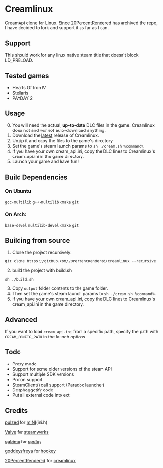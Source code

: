 # Creamlinux
CreamApi clone for Linux.
Since 20PercentRendered has archived the repo, I have decided to fork and support it as far as I can.

## Support
This should work for any linux native steam title that doesn't block LD_PRELOAD.

## Tested games
 - Hearts Of Iron IV
 - Stellaris
 - PAYDAY 2
 
## Usage 
0. You will need the actual, **up-to-date** DLC files in the game. Creamlinux does not and _will not_ auto-download anything. 
1. Download the [latest](https://github.com/anticitizn/creamlinux/releases/latest/download/creamlinux.zip) release of Creamlinux.
2. Unzip it and copy the files to the game's directory
3. Set the game's steam launch params to `sh ./cream.sh %command%`.
4. If you have your own cream_api.ini, copy the DLC lines to Creamlinux's cream_api.ini in the game directory. 
5. Launch your game and have fun! 

## Build Dependencies 
### On Ubuntu
`gcc-multilib` `g++-multilib` `cmake` `git`
### On Arch:
`base-devel` `multilib-devel` `cmake` `git`

## Building from source
1. Clone the project recursively:
```
git clone https://github.com/20PercentRendered/creamlinux --recursive
```
2. build the project with build.sh
```
sh ./build.sh
```

3. Copy `output` folder contents to the game folder.
4. Then set the game's steam launch params to `sh ./cream.sh %command%`.
5. If you have your own cream_api.ini, copy the DLC lines to Creamlinux's cream_api.ini in the game directory. 
## Advanced 

If you want to load `cream_api.ini` from a specific path, specify the path with `CREAM_CONFIG_PATH` in the launch options.
## Todo
 - Proxy mode
 - Support for some older versions of the steam API
 - Support multiple SDK versions
 - Proton support
 - SteamClient() call support (Paradox launcher)
 - Desphaggetify code 
 - Put all external code into ext


## Credits
[pulzed](https://github.com/pulzed) for [mINI](https://github.com/pulzed/mINI)(ini.h)

[Valve](https://www.valvesoftware.com/) for [steamworks](https://partner.steamgames.com/)

[gabime](https://github.com/gabime) for [spdlog](https://github.com/gabime/spdlog)

[goddeysfreya](https://github.com/goddessfreya) for [hookey](https://github.com/goddessfreya/hookey)

[20PercentRendered](https://github.com/20PercentRendered) for [creamlinux](https://github.com/20PercentRendered/creamlinux)
